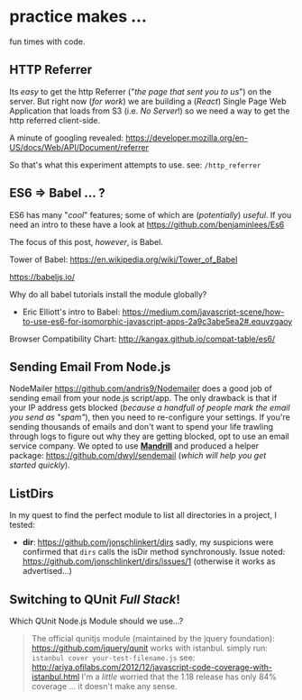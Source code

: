 # practice makes ...

fun times with code.

## HTTP Referrer

Its *easy* to get the http Referrer ("*the page that sent you to us*")
on the server. But right now (*for work*) we are building a (*React*)
Single Page Web Application that loads from S3 (i.e. *No Server*!)
so we need a way to get the http referred client-side.

A minute of googling revealed:
https://developer.mozilla.org/en-US/docs/Web/API/Document/referrer

So that's what this experiment attempts to use. see: `/http_referrer`



## ES6 => Babel ... ?

ES6 has many "*cool*" features; some of which are (*potentially*) *useful*.
If you need an intro to these have a look at https://github.com/benjaminlees/Es6

The focus of this post, *however*, is Babel.

Tower of Babel: https://en.wikipedia.org/wiki/Tower_of_Babel


https://babeljs.io/

Why do all babel tutorials install the module globally?


+ Eric Elliott's intro to Babel:
https://medium.com/javascript-scene/how-to-use-es6-for-isomorphic-javascript-apps-2a9c3abe5ea2#.equvzgaoy

Browser Compatibility Chart: http://kangax.github.io/compat-table/es6/


## Sending Email From Node.js

NodeMailer https://github.com/andris9/Nodemailer does a good job
of sending email from your node.js script/app.
The only drawback is that if your IP address gets
blocked (*because a handfull of people mark the email you send as "spam"*),
then you need to re-configure your settings.
If you're sending thousands of emails and don't want to spend your life
trawling through logs to figure out why they are getting blocked,
opt to use an email service company.
We opted to use [**Mandrill**](https://www.mandrill.com/features/)
and produced a helper package: https://github.com/dwyl/sendemail
(*which will help you get started quickly*).



## ListDirs

In my quest to find the perfect module to list all
directories in a project, I tested:

+ **dir**: https://github.com/jonschlinkert/dirs
sadly, my suspicions were confirmed that `dirs` calls
the isDir method synchronously.
Issue noted: https://github.com/jonschlinkert/dirs/issues/1
(otherwise it works as advertised...)

## Switching to QUnit *Full Stack*!

Which QUnit Node.js Module should we use...?

> The official qunitjs module (maintained by the jquery foundation): https://github.com/jquery/qunit
works with istanbul. simply run: `istanbul cover your-test-filename.js`
> see: http://ariya.ofilabs.com/2012/12/javascript-code-coverage-with-istanbul.html
> I'm a *little* worried that the 1.18 release has only 84% coverage ... it doesn't make any sense.
